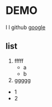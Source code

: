 DEMO
====

I l github [google](https://www.google.com/)

list
----

1. fffff
    + a
    + b
2. ggggg
  + 1
  + 2
